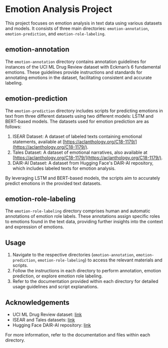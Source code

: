 # Emotion Analysis Project

This project focuses on emotion analysis in text data using various datasets and models. It consists of three main directories: `emotion-annotation`, `emotion-prediction`, and `emotion-role-labeling`.

## emotion-annotation

The `emotion-annotation` directory contains annotation guidelines for instances of the UCI ML Drug Review dataset with Eckman’s 6 fundamental emotions. These guidelines provide instructions and standards for annotating emotions in the dataset, facilitating consistent and accurate labeling.

## emotion-prediction

The `emotion-prediction` directory includes scripts for predicting emotions in text from three different datasets using two different models: LSTM and BERT-based models. The datasets used for emotion prediction are as follows:

1. ISEAR Dataset: A dataset of labeled texts containing emotional statements, available at [https://aclanthology.org/C18-1179/](https://aclanthology.org/C18-1179/).
2. Tales Dataset: A dataset of emotional narratives, also available at [https://aclanthology.org/C18-1179/](https://aclanthology.org/C18-1179/).
3. DAIR-AI Dataset: A dataset from Hugging Face's DAIR-AI repository, which includes labeled texts for emotion analysis.

By leveraging LSTM and BERT-based models, the scripts aim to accurately predict emotions in the provided text datasets.

## emotion-role-labeling

The `emotion-role-labeling` directory comprises human and automatic annotations of emotion role labels. These annotations assign specific roles to emotions found in the text data, providing further insights into the context and expression of emotions.

## Usage

1. Navigate to the respective directories (`emotion-annotation`, `emotion-prediction`, `emotion-role-labeling`) to access the relevant materials and scripts.
2. Follow the instructions in each directory to perform annotation, emotion prediction, or explore emotion role labeling.
3. Refer to the documentation provided within each directory for detailed usage guidelines and script explanations.

## Acknowledgements

- UCI ML Drug Review dataset: [link](https://archive.ics.uci.edu/ml/datasets/Drug+Review+Dataset+%28Drugs.com%29)
- ISEAR and Tales datasets: [link](https://aclanthology.org/C18-1179/)
- Hugging Face DAIR-AI repository: [link](https://huggingface.co/datasets/dair_ai/emotion)

For more information, refer to the documentation and files within each directory.